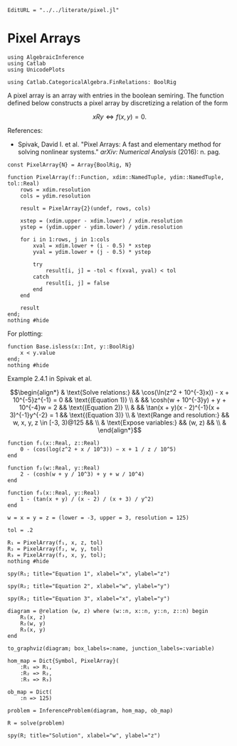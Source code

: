 ```@meta
EditURL = "../../literate/pixel.jl"
```

# Pixel Arrays

````@example pixel
using AlgebraicInference
using Catlab
using UnicodePlots

using Catlab.CategoricalAlgebra.FinRelations: BoolRig
````

A pixel array is an array with entries in the boolean semiring. The function defined below
constructs a pixel array by discretizing a relation of the form
```math
xRy \iff f(x, y) = 0.
```

References:
- Spivak, David I. et al. "Pixel Arrays: A fast and elementary method for solving
  nonlinear systems." *arXiv: Numerical Analysis* (2016): n. pag.

````@example pixel
const PixelArray{N} = Array{BoolRig, N}

function PixelArray(f::Function, xdim::NamedTuple, ydim::NamedTuple, tol::Real)
    rows = xdim.resolution
    cols = ydim.resolution

    result = PixelArray{2}(undef, rows, cols)

    xstep = (xdim.upper - xdim.lower) / xdim.resolution
    ystep = (ydim.upper - ydim.lower) / ydim.resolution

    for i in 1:rows, j in 1:cols
        xval = xdim.lower + (i - 0.5) * xstep
        yval = ydim.lower + (j - 0.5) * ystep

        try
            result[i, j] = -tol < f(xval, yval) < tol
        catch
            result[i, j] = false
        end
    end

    result
end;
nothing #hide
````

For plotting:

````@example pixel
function Base.isless(x::Int, y::BoolRig)
    x < y.value
end;
nothing #hide
````

Example 2.4.1 in Spivak et al.
```math
\begin{align*}
& \text{Solve relations:}      && \cos(\ln(z^2 + 10^{-3}x)) - x + 10^{-5}z^{-1} = 0 && \text{(Equation 1)} \\
&                              && \cosh(w + 10^{-3}y) + y + 10^{-4}w = 2            && \text{(Equation 2)} \\
&                              && \tan(x + y)(x - 2)^{-1}(x + 3)^{-1}y^{-2} = 1     && \text{(Equation 3)} \\
& \text{Range and resolution:} && w, x, y, z \in [-3, 3)@125                        &&                     \\
& \text{Expose variables:}     && (w, z)                                            &&                     \\
& \end{align*}
```

````@example pixel
function f₁(x::Real, z::Real)
    0 - (cos(log(z^2 + x / 10^3)) − x + 1 / z / 10^5)
end

function f₂(w::Real, y::Real)
    2 - (cosh(w + y / 10^3) + y + w / 10^4)
end

function f₃(x::Real, y::Real)
    1 - (tan(x + y) / (x - 2) / (x + 3) / y^2)
end

w = x = y = z = (lower = -3, upper = 3, resolution = 125)

tol = .2

R₁ = PixelArray(f₁, x, z, tol)
R₂ = PixelArray(f₂, w, y, tol)
R₃ = PixelArray(f₃, x, y, tol);
nothing #hide
````

````@example pixel
spy(R₁; title="Equation 1", xlabel="x", ylabel="z")
````

````@example pixel
spy(R₂; title="Equation 2", xlabel="w", ylabel="y")
````

````@example pixel
spy(R₃; title="Equation 3", xlabel="x", ylabel="y")
````

````@example pixel
diagram = @relation (w, z) where (w::n, x::n, y::n, z::n) begin
    R₁(x, z)
    R₂(w, y)
    R₃(x, y)
end

to_graphviz(diagram; box_labels=:name, junction_labels=:variable)
````

````@example pixel
hom_map = Dict{Symbol, PixelArray}(
    :R₁ => R₁,
    :R₂ => R₂,
    :R₃ => R₃)

ob_map = Dict(
    :n => 125)

problem = InferenceProblem(diagram, hom_map, ob_map)

R = solve(problem)

spy(R; title="Solution", xlabel="w", ylabel="z")
````

